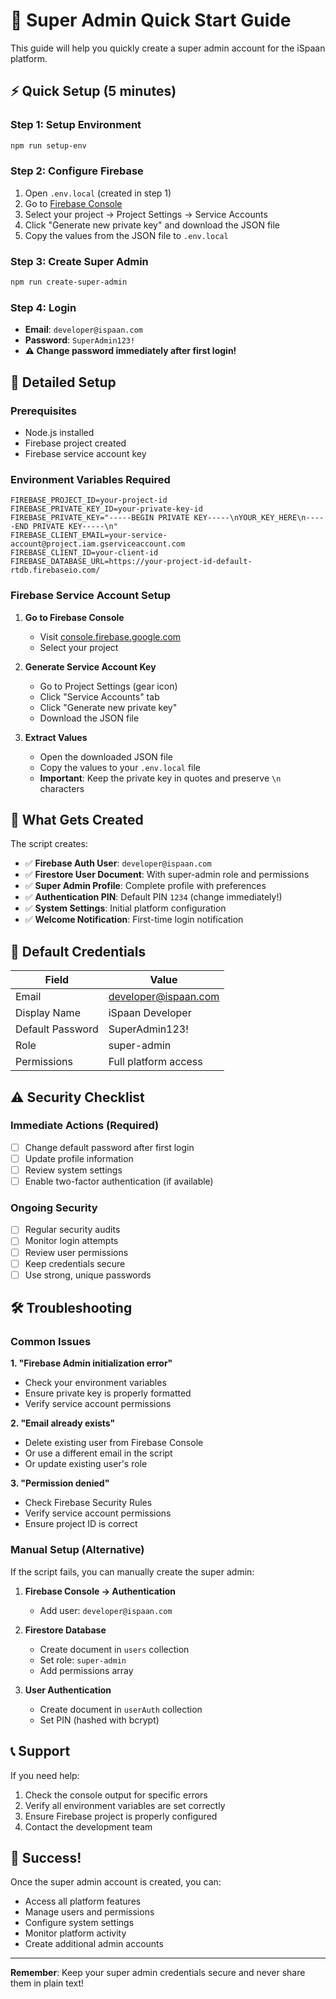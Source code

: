# 🚀 Super Admin Quick Start Guide

This guide will help you quickly create a super admin account for the iSpaan platform.

## ⚡ Quick Setup (5 minutes)

### Step 1: Setup Environment
```bash
npm run setup-env
```

### Step 2: Configure Firebase
1. Open `.env.local` (created in step 1)
2. Go to [Firebase Console](https://console.firebase.google.com/)
3. Select your project → Project Settings → Service Accounts
4. Click "Generate new private key" and download the JSON file
5. Copy the values from the JSON file to `.env.local`

### Step 3: Create Super Admin
```bash
npm run create-super-admin
```

### Step 4: Login
- **Email**: `developer@ispaan.com`
- **Password**: `SuperAdmin123!`
- **⚠️ Change password immediately after first login!**

## 🔧 Detailed Setup

### Prerequisites
- Node.js installed
- Firebase project created
- Firebase service account key

### Environment Variables Required

```env
FIREBASE_PROJECT_ID=your-project-id
FIREBASE_PRIVATE_KEY_ID=your-private-key-id
FIREBASE_PRIVATE_KEY="-----BEGIN PRIVATE KEY-----\nYOUR_KEY_HERE\n-----END PRIVATE KEY-----\n"
FIREBASE_CLIENT_EMAIL=your-service-account@project.iam.gserviceaccount.com
FIREBASE_CLIENT_ID=your-client-id
FIREBASE_DATABASE_URL=https://your-project-id-default-rtdb.firebaseio.com/
```

### Firebase Service Account Setup

1. **Go to Firebase Console**
   - Visit [console.firebase.google.com](https://console.firebase.google.com/)
   - Select your project

2. **Generate Service Account Key**
   - Go to Project Settings (gear icon)
   - Click "Service Accounts" tab
   - Click "Generate new private key"
   - Download the JSON file

3. **Extract Values**
   - Open the downloaded JSON file
   - Copy the values to your `.env.local` file
   - **Important**: Keep the private key in quotes and preserve `\n` characters

## 🎯 What Gets Created

The script creates:

- ✅ **Firebase Auth User**: `developer@ispaan.com`
- ✅ **Firestore User Document**: With super-admin role and permissions
- ✅ **Super Admin Profile**: Complete profile with preferences
- ✅ **Authentication PIN**: Default PIN `1234` (change immediately!)
- ✅ **System Settings**: Initial platform configuration
- ✅ **Welcome Notification**: First-time login notification

## 🔐 Default Credentials

| Field | Value |
|-------|-------|
| Email | developer@ispaan.com |
| Display Name | iSpaan Developer |
| Default Password | SuperAdmin123! |
| Role | super-admin |
| Permissions | Full platform access |

## ⚠️ Security Checklist

### Immediate Actions (Required)
- [ ] Change default password after first login
- [ ] Update profile information
- [ ] Review system settings
- [ ] Enable two-factor authentication (if available)

### Ongoing Security
- [ ] Regular security audits
- [ ] Monitor login attempts
- [ ] Review user permissions
- [ ] Keep credentials secure
- [ ] Use strong, unique passwords

## 🛠️ Troubleshooting

### Common Issues

**1. "Firebase Admin initialization error"**
- Check your environment variables
- Ensure private key is properly formatted
- Verify service account permissions

**2. "Email already exists"**
- Delete existing user from Firebase Console
- Or use a different email in the script
- Or update existing user's role

**3. "Permission denied"**
- Check Firebase Security Rules
- Verify service account permissions
- Ensure project ID is correct

### Manual Setup (Alternative)

If the script fails, you can manually create the super admin:

1. **Firebase Console → Authentication**
   - Add user: `developer@ispaan.com`

2. **Firestore Database**
   - Create document in `users` collection
   - Set role: `super-admin`
   - Add permissions array

3. **User Authentication**
   - Create document in `userAuth` collection
   - Set PIN (hashed with bcrypt)

## 📞 Support

If you need help:

1. Check the console output for specific errors
2. Verify all environment variables are set correctly
3. Ensure Firebase project is properly configured
4. Contact the development team

## 🎉 Success!

Once the super admin account is created, you can:

- Access all platform features
- Manage users and permissions
- Configure system settings
- Monitor platform activity
- Create additional admin accounts

---

**Remember**: Keep your super admin credentials secure and never share them in plain text!
